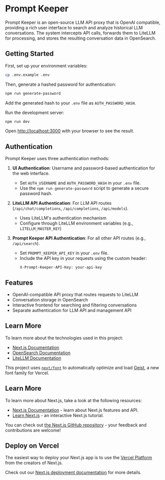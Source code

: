 # Prompt Keeper

Prompt Keeper is an open-source LLM API proxy that is OpenAI compatible, providing a rich user interface to search and analyze historical LLM conversations. The system intercepts API calls, forwards them to LiteLLM for processing, and stores the resulting conversation data in OpenSearch.

## Getting Started

First, set up your environment variables:

```bash
cp .env.example .env
```

Then, generate a hashed password for authentication:

```bash
npm run generate-password
```

Add the generated hash to your `.env` file as `AUTH_PASSWORD_HASH`.

Run the development server:

```bash
npm run dev
```

Open [http://localhost:3000](http://localhost:3000) with your browser to see the result.

## Authentication

Prompt Keeper uses three authentication methods:

1. **UI Authentication**: Username and password-based authentication for the web interface.

   - Set `AUTH_USERNAME` and `AUTH_PASSWORD_HASH` in your `.env` file.
   - Use the `npm run generate-password` script to generate a secure password hash.

2. **LiteLLM API Authentication**: For LLM API routes (`/api/chat/completions`, `/api/completions`, `/api/models`).

   - Uses LiteLLM's authentication mechanism
   - Configure through LiteLLM environment variables (e.g., `LITELLM_MASTER_KEY`)

3. **Prompt Keeper API Authentication**: For all other API routes (e.g., `/api/search`).
   - Set `PROMPT_KEEPER_API_KEY` in your `.env` file.
   - Include the API key in your requests using the custom header:
     ```
     X-Prompt-Keeper-API-Key: your-api-key
     ```

## Features

- OpenAI-compatible API proxy that routes requests to LiteLLM
- Conversation storage in OpenSearch
- Interactive frontend for searching and filtering conversations
- Separate authentication for LLM API and management API

## Learn More

To learn more about the technologies used in this project:

- [Next.js Documentation](https://nextjs.org/docs)
- [OpenSearch Documentation](https://opensearch.org/docs/latest/)
- [LiteLLM Documentation](https://docs.litellm.ai/)

This project uses [`next/font`](https://nextjs.org/docs/app/building-your-application/optimizing/fonts) to automatically optimize and load [Geist](https://vercel.com/font), a new font family for Vercel.

## Learn More

To learn more about Next.js, take a look at the following resources:

- [Next.js Documentation](https://nextjs.org/docs) - learn about Next.js features and API.
- [Learn Next.js](https://nextjs.org/learn) - an interactive Next.js tutorial.

You can check out [the Next.js GitHub repository](https://github.com/vercel/next.js) - your feedback and contributions are welcome!

## Deploy on Vercel

The easiest way to deploy your Next.js app is to use the [Vercel Platform](https://vercel.com/new?utm_medium=default-template&filter=next.js&utm_source=create-next-app&utm_campaign=create-next-app-readme) from the creators of Next.js.

Check out our [Next.js deployment documentation](https://nextjs.org/docs/app/building-your-application/deploying) for more details.
